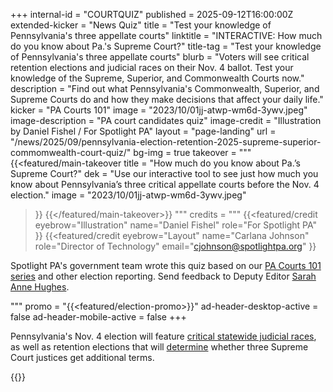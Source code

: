 +++
internal-id = "COURTQUIZ"
published = 2025-09-12T16:00:00Z
extended-kicker = "News Quiz"
title = "Test your knowledge of Pennsylvania's three appellate courts"
linktitle = "INTERACTIVE: How much do you know about Pa.'s Supreme Court?"
title-tag = "Test your knowledge of Pennsylvania's three appellate courts"
blurb = "Voters will see critical retention elections and judicial races on their Nov. 4 ballot. Test your knowledge of the Supreme, Superior, and Commonwealth Courts now."
description = "Find out what Pennsylvania's Commonwealth, Superior, and Supreme Courts do and how they make decisions that affect your daily life."
kicker = "PA Courts 101"
image = "2023/10/01jj-atwp-wm6d-3ywv.jpeg"
image-description = "PA court candidates quiz"
image-credit = "Illustration by Daniel Fishel / For Spotlight PA"
layout = "page-landing"
url = "/news/2025/09/pennsylvania-election-retention-2025-supreme-superior-commomwealth-court-quiz/"
bg-img = true
takeover = """
{{<featured/main-takeover
  title = "How much do you know about Pa.’s Supreme Court?"
  dek = "Use our interactive tool to see just how much you know about Pennsylvania’s three critical appellate courts before the Nov. 4 election."
  image = "2023/10/01jj-atwp-wm6d-3ywv.jpeg"
>}}
{{</featured/main-takeover>}}
"""
credits = """
  {{<featured/credit
    eyebrow="Illustration"
    name="Daniel Fishel"
    role="For Spotlight PA"
  >}}
  {{<featured/credit
      eyebrow="Layout"
      name="Carlana Johnson"
      role="Director of Technology"
      email="cjohnson@spotlightpa.org"
  >}}

<div class="spl-links-navy">

Spotlight PA's government team wrote this quiz based on our [PA Courts 101 series](/series/pa-courts-101/) and other election reporting. Send feedback to Deputy Editor [Sarah Anne Hughes](mailto:shughes@spotlightpa.org).

</div>

  """
promo = "{{<featured/election-promo>}}"
ad-header-desktop-active = false
ad-header-mobile-active = false
+++

Pennsylvania's Nov. 4 election will feature [critical statewide judicial races](/news/2025/09/pennsylvania-election-2025-commonwealth-superior-court-candidates-elections/), as well as retention elections that will [determine](/news/2025/09/judicial-retention-supreme-court-2025-guide-elections/) whether three Supreme Court justices get additional terms.

<div class="my-8 flex flex-row flex-wrap gap-4 justify-around">

{{<typeform id="01K4WV2TTFD9R8N9MGMKJ9D0C5">}}

</div>
